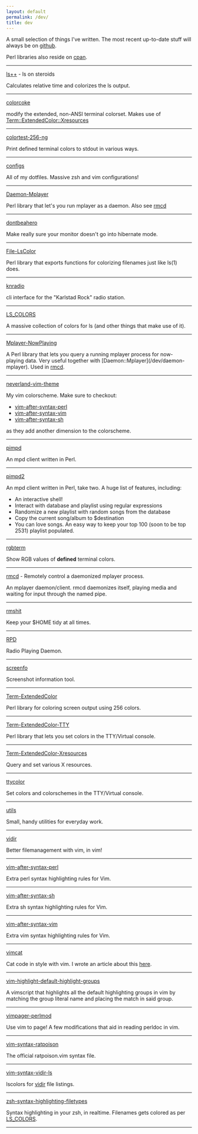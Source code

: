 ```yaml
---
layout: default
permalink: /dev/
title: dev
---
```


A small selection of things I've written. The most recent up-to-date
stuff will always be on [github](https://github.com/trapd00r).

Perl libraries also reside on [cpan](https://metacpan.org/author/WOLDRICH).

--------


[ls++](/dev/ls++) - ls on steroids

Calculates relative time and colorizes the ls output.

--------

 [colorcoke](/dev/colorcoke)

modify the extended, non-ANSI terminal colorset.
Makes use of [Term::ExtendedColor::Xresources](/dev/term-extendedcolor-xresources)

--------

[colortest-256-ng](/dev/colortest-256-ng)

Print defined terminal colors to stdout in various ways.

--------

[configs](/dev/configs)

All of my dotfiles. Massive zsh and vim configurations!

--------

[Daemon-Mplayer](/dev/Daemon-Mplayer)

Perl library that let's you run mplayer as a daemon.
Also see [rmcd](/dev/rmcd)

--------

[dontbeahero](/dev/dontbeahero/)

Make really sure your monitor doesn't go into hibernate mode.

--------

[File-LsColor](/dev/File-LsColor/)

Perl library that exports functions for colorizing filenames just like
ls(1) does.

--------

[knradio](/dev/knradio/)

cli interface for the "Karlstad Rock" radio station.

--------

[LS_COLORS](/dev/LS_COLORS)

A massive collection of colors for ls (and other things that make use of it).

--------

[Mplayer-NowPlaying](/dev/Mplayer-NowPlaying/)

A Perl library that lets you query a running mplayer process for now-
playing data. Very useful together with [Daemon::Mplayer](/dev/daemon-
mplayer). Used in [rmcd](/dev/rmcd).

--------

[neverland-vim-theme](/dev/neverland-vim-theme/)

My vim colorscheme. Make sure to checkout:

* [vim-after-syntax-perl](/dev/vim-after-syntax-perl)
* [vim-after-syntax-vim](/dev/vim-after-syntax-vim)
* [vim-after-syntax-sh](/dev/vim-after-syntax-sh)

as they add another dimension to the colorscheme.

--------

[pimpd](/dev/pimpd/)

An mpd client written in Perl.

--------

[pimpd2](/dev/pimpd2/)

An mpd client written in Perl, take two. A huge list of features, including:

* An interactive shell!
* Interact with database and playlist using regular expressions
* Randomize a new playlist with random songs from the database
* Copy the current song/album to $destination
* You can love songs. An easy way to keep your top 100 (soon to be top
  2531) playlist populated.


--------

[rgbterm](/dev/rgbterm/)

Show RGB values of __defined__ terminal colors.

--------

[rmcd](/dev/rmcd/) - Remotely control a daemonized mplayer process.

An mplayer daemon/client.
rmcd daemonizes itself, playing media and waiting for input through the
named pipe.

--------

[rmshit](/dev/rmshit/)

Keep your $HOME tidy at all times.

--------

[RPD](/dev/RPD/)

Radio Playing Daemon.

--------

[screenfo](/dev/screenfo/)

Screenshot information tool.

--------

[Term-ExtendedColor](/dev/Term-ExtendedColor/)

Perl library for coloring screen output using 256 colors.

--------

[Term-ExtendedColor-TTY](/dev/Term-ExtendedColor-TTY/)

Perl library that lets you set colors in the TTY/Virtual console.

--------

[Term-ExtendedColor-Xresources](/dev/Term-ExtendedColor-Xresources/)

Query and set various X resources.

--------

[ttycolor](/dev/ttycolor/)

Set colors and colorschemes in the TTY/Virtual console.

--------

[utils](/dev/utils/)

Small, handy utilities for everyday work.

--------

[vidir](/dev/vidir/)

Better filemanagement with vim, in vim!

--------

[vim-after-syntax-perl](/dev/vim-after-syntax-perl/)

Extra perl syntax highlighting rules for Vim.

--------

[vim-after-syntax-sh](/dev/vim-after-syntax-sh/)

Extra sh syntax highlighting rules for Vim.

--------

[vim-after-syntax-vim](/dev/vim-after-syntax-vim/)

Extra vim syntax highlighting rules for Vim.

--------

[vimcat](/dev/vimcat/)

Cat code in style with vim. I wrote an article about this [here](2018/11/27/use-vim-to-cat-files-in-style.html).

--------

[vim-highlight-default-highlight-groups](/dev/vim-highlight-default-highlight-groups/)

A vimscript that highlights all the default highlighting groups in vim
by matching the group literal name and placing the match in said group.

--------

[vimpager-perlmod](/dev/vimpager-perlmod/)

Use vim to page! A few modifications that aid in reading perldoc in vim.

--------

[vim-syntax-ratpoison](/dev/vim-syntax-ratpoison/)

The official ratpoison.vim syntax file.

--------

[vim-syntax-vidir-ls](/dev/vim-syntax-vidir-ls/)

lscolors for [vidir](/dev/vidir) file listings.

--------

[zsh-syntax-highlighting-filetypes](/dev/zsh-syntax-highlighting-filetypes/)

Syntax highlighting in your zsh, in realtime. Filenames gets colored as per [LS_COLORS](/dev/LS_COLORS).

--------
